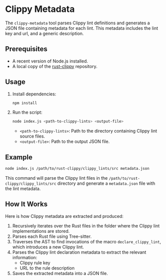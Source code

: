 # Clippy Metadata

The `clippy-metadata` tool parses Clippy lint definitions and generates a JSON file containing metadata for each lint. This metadata includes the lint key and url, and a generic description.

## Prerequisites

- A recent version of Node.js installed.
- A local copy of the [rust-clippy](https://github.com/rust-lang/rust-clippy) repository.

## Usage

1. Install dependencies:
    ```sh
    npm install
    ```

2. Run the script:
    ```sh
    node index.js <path-to-clippy-lints> <output-file>
    ```

    - `<path-to-clippy-lints>`: Path to the directory containing Clippy lint source files.
    - `<output-file>`: Path to the output JSON file.

## Example

```sh
node index.js /path/to/rust-clippy/clippy_lints/src metadata.json
```

This command will parse the Clippy lint files in the `/path/to/rust-clippy/clippy_lints/src` directory and generate a `metadata.json` file with the lint metadata.

## How It Works

Here is how Clippy metadata are extracted and produced:

1. Recursively iterates over the Rust files in the folder where the Clippy lint implementations are stored.
2. Parses each Rust file using Tree-sitter.
3. Traverses the AST to find invocations of the macro `declare_clippy_lint`, which introduces a new Clippy lint.
4. Parses the Clippy lint declaration metadata to extract the relevant information:
    - Clippy rule key
    - URL to the rule description
5. Saves the extracted metadata into a JSON file.
